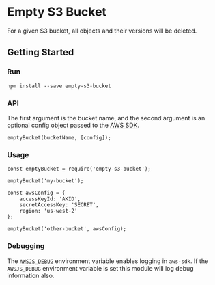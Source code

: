 # Empty S3 Bucket

For a given S3 bucket, all objects and their versions will be deleted.

## Getting Started

### Run

```
npm install --save empty-s3-bucket
```

### API

The first argument is the bucket name, and the second argument is an optional config object passed to the [AWS SDK](http://docs.aws.amazon.com/AWSJavaScriptSDK/latest/AWS/Config.html#constructor-property).

```
emptyBucket(bucketName, [config]);
```

### Usage

```
const emptyBucket = require('empty-s3-bucket');

emptyBucket('my-bucket');

const awsConfig = {
    accessKeyId: 'AKID',
    secretAccessKey: 'SECRET',
    region: 'us-west-2'
};

emptyBucket('other-bucket', awsConfig);
```

### Debugging

The [`AWSJS_DEBUG`](https://github.com/aws/aws-sdk-js/blob/master/CHANGELOG.md#21420) environment variable enables logging in `aws-sdk`. If the `AWSJS_DEBUG` environment variable is set this module will log debug information also.
